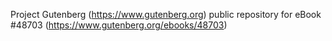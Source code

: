 Project Gutenberg (https://www.gutenberg.org) public repository for eBook #48703 (https://www.gutenberg.org/ebooks/48703)
